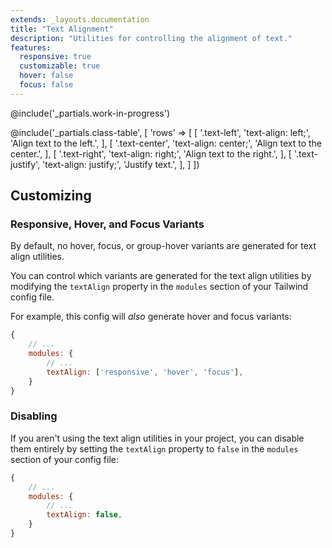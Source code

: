 ```yaml
---
extends: _layouts.documentation
title: "Text Alignment"
description: "Utilities for controlling the alignment of text."
features:
  responsive: true
  customizable: true
  hover: false
  focus: false
---
```


@include('_partials.work-in-progress')

@include('_partials.class-table', [
  'rows' => [
    [
      '.text-left',
      'text-align: left;',
      'Align text to the left.',
    ],
    [
      '.text-center',
      'text-align: center;',
      'Align text to the center.',
    ],
    [
      '.text-right',
      'text-align: right;',
      'Align text to the right.',
    ],
    [
      '.text-justify',
      'text-align: justify;',
      'Justify text.',
    ],
  ]
])

## Customizing

### Responsive, Hover, and Focus Variants

By default, no hover, focus, or group-hover variants are generated for text align utilities.

You can control which variants are generated for the text align utilities by modifying the `textAlign` property in the `modules` section of your Tailwind config file.

For example, this config will _also_ generate hover and focus variants:

```js
{
    // ...
    modules: { 
        // ...
        textAlign: ['responsive', 'hover', 'focus'],
    }
}
```

### Disabling

If you aren't using the text align utilities in your project, you can disable them entirely by setting the `textAlign` property to `false` in the `modules` section of your config file:

```js
{
    // ...
    modules: {
        // ...
        textAlign: false,
    }
}
```
